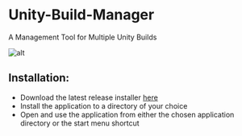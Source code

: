 # Unity-Build-Manager
A Management Tool for Multiple Unity Builds

![alt](http://i.imgur.com/nyuFPfP.png "Application Interface")

## Installation:

* Download the latest release installer [here](https://github.com/SajeOne/Unity-Build-Manager/releases)
* Install the application to a directory of your choice
* Open and use the application from either the chosen application directory or the start menu shortcut
